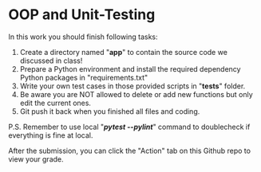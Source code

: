 # OOP and Unit-Testing
In this work you should finish following tasks:

1. Create a directory named "**app**" to contain the source code we discussed in class!
2. Prepare a Python environment and install the required dependency Python packages in "requirements.txt"
3. Write your own test cases in those provided scripts in "**tests**" folder.
4. Be aware you are NOT allowed to delete or add new functions but only edit the current ones.
5. Git push it back when you finished all files and coding.

P.S. Remember to use local "**_pytest --pylint_**" command to doublecheck if everything is fine at local.

After the submission, you can click the "Action" tab on this Github repo to view your grade.
